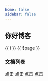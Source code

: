 ```yaml
---
home: false
sidebar: false
---
```

## 你好博客
<span v-for="i in 3">{{ i }} </span> 
<CategoryList/>
{{ $page }}

### 文档列表
[点击](./vue/vuex)
[点击](./vue/vuex)
[点击](./vue/vuex)
[点击](./vue/vuex)
